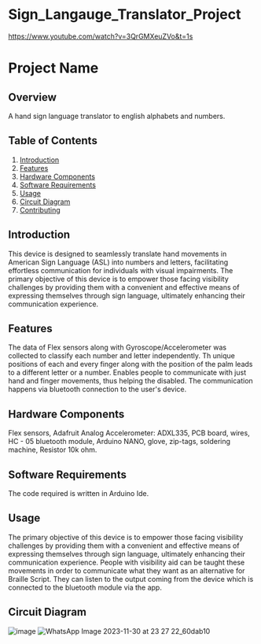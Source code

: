 # Sign_Langauge_Translator_Project
https://www.youtube.com/watch?v=3QrGMXeuZVo&t=1s

# Project Name

## Overview

A hand sign language translator to english alphabets and numbers.

## Table of Contents

1. [Introduction](#introduction)
2. [Features](#features)
3. [Hardware Components](#hardware-components)
4. [Software Requirements](#software-requirements)
5. [Usage](#usage)
6. [Circuit Diagram](#circuit-diagram)
7. [Contributing](#contributing)

## Introduction

This device is designed to seamlessly translate hand movements in American Sign Language (ASL) into numbers and letters, facilitating effortless communication for individuals with visual impairments. 
The primary objective of this device is to empower those facing visibility challenges by providing them with a convenient and effective means of expressing themselves through sign language, ultimately enhancing their communication experience.

## Features

The data of Flex sensors along with Gyroscope/Accelerometer was collected to classify each number and letter independently. 
Th unique positions of each and every finger along with the position of the palm leads to a different letter or a number.
Enables people to communicate with just hand and finger movements, thus helping the disabled.
The communication happens via bluetooth connection to the user's device.

## Hardware Components

Flex sensors, Adafruit Analog Accelerometer: ADXL335, PCB board, wires, HC - 05 bluetooth module, Arduino NANO, glove, zip-tags, soldering machine, Resistor 10k ohm.

## Software Requirements

The code required is written in Arduino Ide.

## Usage

The primary objective of this device is to empower those facing visibility challenges by providing them with a convenient and effective means of expressing themselves through sign language, ultimately enhancing their communication experience. People with visibility aid can be taught these movements in order to communicate what they want as an alternative for Braille Script. They can listen to the output coming from the device which is connected to the bluetooth module via the app.

## Circuit Diagram

![image](https://github.com/MVedant21/Sign_Langauge_Translator_Project/assets/116884701/613d7c9e-571e-49ea-b99f-ce9bf48a1ed3)
![WhatsApp Image 2023-11-30 at 23 27 22_60dab10](https://github.com/MVedant21/Sign_Langauge_Translator_Project/assets/116884701/09f1391e-9241-411a-899b-f639f846bae3)



